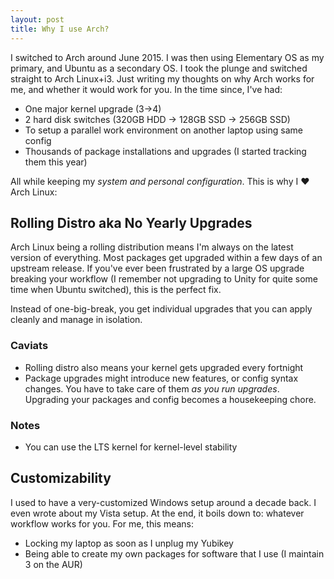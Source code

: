 ```yaml
---
layout: post
title: Why I use Arch?
---
```


I switched to Arch around June 2015. I was then using Elementary OS as my primary, and Ubuntu as a secondary OS. I took the plunge and switched straight to Arch Linux+i3. Just writing my thoughts on why Arch works for me, and whether it would work for you. In the time since, I've had:

- One major kernel upgrade (3->4)
- 2 hard disk switches (320GB HDD -> 128GB SSD -> 256GB SSD)
- To setup a parallel work environment on another laptop using same config
- Thousands of package installations and upgrades (I started tracking them this year)

All while keeping my _system and personal configuration_. This is why I :heart: Arch Linux:

## Rolling Distro aka No Yearly Upgrades

Arch Linux being a rolling distribution means I'm always on the latest version of everything. Most packages get upgraded within a few days of an upstream release. If you've ever been frustrated by a large OS upgrade breaking your workflow (I remember not upgrading to Unity for quite some time when Ubuntu switched), this is the perfect fix.

Instead of one-big-break, you get individual upgrades that you can apply cleanly and manage in isolation.

### Caviats

- Rolling distro also means your kernel gets upgraded every fortnight
- Package upgrades might introduce new features, or config syntax changes. You have to take care of them _as you run upgrades_. Upgrading your packages and config becomes a housekeeping chore.

### Notes

- You can use the LTS kernel for kernel-level stability

## Customizability

I used to have a very-customized Windows setup around a decade back. I even wrote about my Vista setup. At the end, it boils down to: whatever workflow works for you. For me, this means:

- Locking my laptop as soon as I unplug my Yubikey
- Being able to create my own packages for software that I use (I maintain 3 on the AUR)